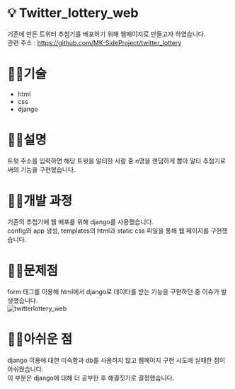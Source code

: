 # 💡 Twitter_lottery_web
기존에 만든 트위터 추첨기를 배포하기 위해 웹페이지로 만들고자 하였습니다.<br>
관련 주소 : https://github.com/MK-SideProject/twitter_lottery

# ✍🏻기술
- html
- css
- django

# ✍🏻설명
트윗 주소를 입력하면 해당 트윗을 알티한 사람 중 n명을 랜덤하게 뽑아 알티 추첨기로써의 기능을 구현했습니다.

# ✍🏻개발 과정
기존의 추첨기에 웹 배포를 위해 django를 사용했습니다.<br> config와 app 생성, templates의 html과 static css 파일을 통해 웹 페이지를 구현했습니다.

# ✍🏻문제점
form 태그를 이용해 html에서 django로 데이터를 받는 기능을 구현하던 중 이슈가 발생했습니다. <br>
![twitterlottery_web](https://user-images.githubusercontent.com/71076450/136339041-4550ef9c-441d-4da9-a589-d6d1c385f7ce.JPG)

# ✍🏻아쉬운 점
django 이용에 대한 미숙함과 db를 사용하지 않고 웹페이지 구현 시도에 실패한 점이 아쉬웠습니다.<br>이 부분은 django에 대해 더 공부한 후 해결짓기로 결정했습니다.

